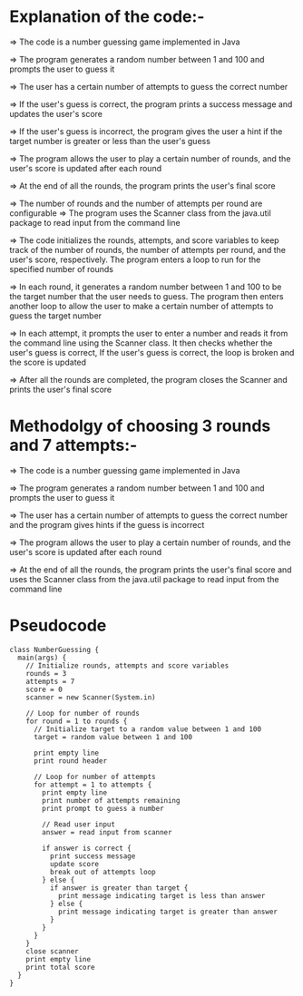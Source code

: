 # Explanation of the code:-

=> The code is a number guessing game implemented in Java

=> The program generates a random number between 1 and 100 and prompts the user to guess it

=> The user has a certain number of attempts to guess the correct number

=> If the user's guess is correct, the program prints a success message and updates the user's score

=> If the user's guess is incorrect, the program gives the user a hint if the target number is greater or less than the user's guess

=> The program allows the user to play a certain number of rounds, and the user's score is updated after each round

=> At the end of all the rounds, the program prints the user's final score

=> The number of rounds and the number of attempts per round are configurable
=> The program uses the Scanner class from the java.util package to read input from the command line

=> The code initializes the rounds, attempts, and score variables to keep track of the number of rounds, the number of attempts per round, and the user's score, respectively. The program enters a loop to run for the specified number of rounds

=> In each round, it generates a random number between 1 and 100 to be the target number that the user needs to guess. The program then enters another loop to allow the user to make a certain number of attempts to guess the target number

=> In each attempt, it prompts the user to enter a number and reads it from the command line using the Scanner class. It then checks whether the user's guess is correct, If the user's guess is correct, the loop is broken and the score is updated

=> After all the rounds are completed, the program closes the Scanner and prints the user's final score



# Methodolgy of choosing 3 rounds and 7 attempts:-

=> The code is a number guessing game implemented in Java

=> The program generates a random number between 1 and 100 and prompts the user to guess it

=> The user has a certain number of attempts to guess the correct number and the program gives hints if the guess is incorrect

=> The program allows the user to play a certain number of rounds, and the user's score is updated after each round

=> At the end of all the rounds, the program prints the user's final score and uses the Scanner class from the java.util package to read input from the command line



# Pseudocode

    class NumberGuessing {
      main(args) {
        // Initialize rounds, attempts and score variables
        rounds = 3
        attempts = 7
        score = 0
        scanner = new Scanner(System.in)

        // Loop for number of rounds
        for round = 1 to rounds {
          // Initialize target to a random value between 1 and 100
          target = random value between 1 and 100

          print empty line
          print round header

          // Loop for number of attempts
          for attempt = 1 to attempts {
            print empty line
            print number of attempts remaining
            print prompt to guess a number

            // Read user input
            answer = read input from scanner

            if answer is correct {
              print success message
              update score
              break out of attempts loop
            } else {
              if answer is greater than target {
                print message indicating target is less than answer
              } else {
                print message indicating target is greater than answer
              }
            }
          }
        }
        close scanner
        print empty line
        print total score
      }
    }
